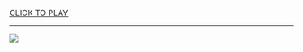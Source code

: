 
<a href="https://premium76.site?title=unblocked_game_sites&ref=13M">CLICK TO PLAY</a></h3>
<hr>

<a href="https://premium76.site?title=unblocked_game_sites&ref=13M"><img src="https://clearcache.store/games.png"></a>


